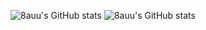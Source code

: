 ![8auu's GitHub stats](https://github-readme-stats.vercel.app/api?username=8auu&show_icons=true&theme=radical&count_private=true$include_all_commits=true)
![8auu's GitHub stats](https://github-readme-stats.vercel.app/api?username=8auu&count_private=true)
